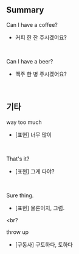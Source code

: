 ## Summary

Can I have a coffee?
- 커피 한 잔 주시겠어요?

<br>

Can I have a beer?
- 맥주 한 병 주시겠어요?

<br>

## 기타

way too much
- [표현] 너무 많이

<br>

That's it?
- [표현] 그게 다야?

<br>

Sure thing.
- [표현] 물론이지, 그럼.

<br?

throw up
- [구동사] 구토하다, 토하다
